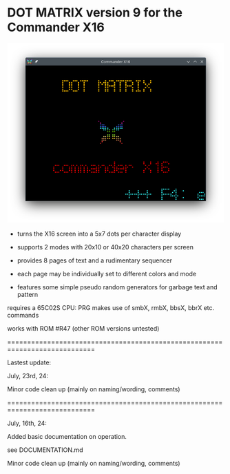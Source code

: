 # DOT MATRIX version 9 for the Commander X16
![intro screen](screenshots/Intro_Screen.png)
- turns the X16 screen into a 5x7 dots per character display

- supports 2 modes with 20x10 or 40x20 characters per screen

- provides 8 pages of text and a rudimentary sequencer

- each page may be individually set to different colors and mode

- features some simple pseudo random generators for garbage text and pattern


requires a 65C02S CPU: PRG makes use of smbX, rmbX, bbsX, bbrX etc. commands

works with ROM #R47 (other ROM versions untested)

============================================================================

Lastest update:

July, 23rd, 24:

Minor code clean up (mainly on naming/wording, comments)

============================================================================

July, 16th, 24:

Added basic documentation on operation.

see DOCUMENTATION.md

Minor code clean up (mainly on naming/wording, comments)
